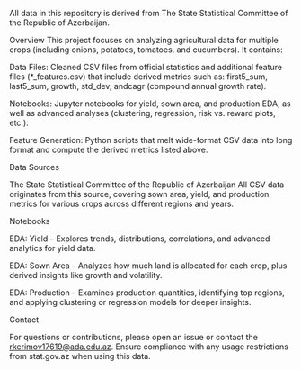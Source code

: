 All data in this repository is derived from The State Statistical Committee of the Republic of Azerbaijan.

Overview
This project focuses on analyzing agricultural data for multiple crops (including onions, potatoes, tomatoes, and cucumbers). It contains:

Data Files: Cleaned CSV files from official statistics and additional feature files (*_features.csv) that include derived metrics such as: first5_sum, last5_sum, growth, std_dev, andcagr (compound annual growth rate).


Notebooks: Jupyter notebooks for yield, sown area, and production EDA, as well as advanced analyses (clustering, regression, risk vs. reward plots, etc.).

Feature Generation: Python scripts that melt wide-format CSV data into long format and compute the derived metrics listed above.


Data Sources

The State Statistical Committee of the Republic of Azerbaijan
All CSV data originates from this source, covering sown area, yield, and production metrics for various crops across different regions and years.


Notebooks

EDA: Yield – Explores trends, distributions, correlations, and advanced analytics for yield data.

EDA: Sown Area – Analyzes how much land is allocated for each crop, plus derived insights like growth and volatility.

EDA: Production – Examines production quantities, identifying top regions, and applying clustering or regression models for deeper insights.


Contact

For questions or contributions, please open an issue or contact the rkerimov17619@ada.edu.az. Ensure compliance with any usage restrictions from stat.gov.az when using this data.

